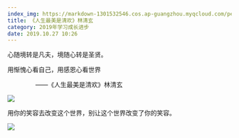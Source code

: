```yaml
---
index_img: https://markdown-1301532546.cos.ap-guangzhou.myqcloud.com/peipei_blog/20210921143857.jpeg
title: 《人生最美是清欢》林清玄
category: 2019年学习成长进步
date: 2019.10.27 10:26
---
```


心随境转是凡夫，境随心转是圣贤。  

用惭愧心看自己，用感恩心看世界

                ——《人生最美是清欢》林清玄

![](https://markdown-1301532546.cos.ap-guangzhou.myqcloud.com/peipei_blog/20210921143857.jpeg)  



用你的笑容去改变这个世界，别让这个世界改变了你的笑容。

![](https://markdown-1301532546.cos.ap-guangzhou.myqcloud.com/peipei_blog/20210921143901.jpeg)  

